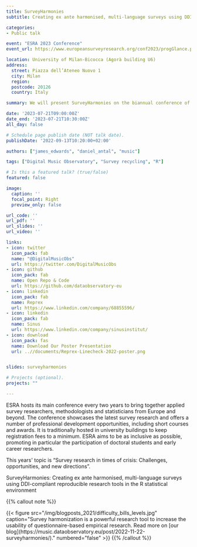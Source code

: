 ```yaml
---
title: SurveyHarmonies
subtitle: Creating ex ante harmonised, multi-language surveys using DDI-compliant reproducible research tools in the R statistical environment

categories:
- Public talk

event: "ESRA 2023 Conference"
event_url: https://www.europeansurveyresearch.org/conf2023/progGlance.php?sess=117#712

location: University of Milan-Bicocca (Agorà building U6)
address:
  street: Piazza dell’Ateneo Nuovo 1
  city: Milan
  region: 
  postcode: 20126
  country: Italy

summary: We will present SurveyHarmonies on the biannual conference of the European Survey Research Association, which brings together applied survey researchers, methodologists and statisticians from Europe and beyond. 

date: '2023-07-21T09:00:00Z'
date_end: '2023-07-21T10:30:00Z'
all_day: false

# Schedule page publish date (NOT talk date).
publishDate: '2022-09-13T10:20:00+02:00'

authors: ["james_edwards", "daniel_antal", "music"]

tags: ["Digital Music Observatory", "Survey recycling", "R"]

# Is this a featured talk? (true/false)
featured: false

image:
  caption: ''
  focal_point: Right
  preview_only: false

url_code: ''
url_pdf: ''
url_slides: ''
url_video: ''

links:
- icon: twitter
  icon_pack: fab
  name: "@DigitalMusicObs"
  url: https://twitter.com/DigitalMusicObs
- icon: github
  icon_pack: fab
  name: Open Repo & Code
  url: https://github.com/dataobservatory-eu
- icon: linkedin
  icon_pack: fab
  name: Reprex
  url: https://www.linkedin.com/company/68855596/
- icon: linkedin
  icon_pack: fab
  name: Sinus
  url: https://www.linkedin.com/company/sinusinstitut/
- icon: download
  icon_pack: fas
  name: Download Our Poster Presentation
  url: ..//documents/Reprex-Linecheck-2022-poster.png


slides: surveyharmonies

# Projects (optional).
projects: ""

---
```


ESRA hosts its main conference every two years to bring together applied survey researchers, methodologists and statisticians from Europe and beyond. The conference showcases the latest survey research and offers a number of professional development opportunities, including short courses and awards. It is traditionally hosted in university buildings to keep registration fees to a minimum. ESRA aims to be as inclusive as possible, promoting in particular the participation of doctoral students and early career researchers.

This years' topic is “Survey research in times of crisis: Challenges, opportunities, and new directions”.

SurveyHarmonies: Creating ex ante harmonised, multi-language surveys using DDI-compliant reproducible research tools in the R statistical environment


{{% callout note %}}
<td style="text-align: center;">{{< figure src="/img/blogposts_2021/difficulty_bills_levels.jpg" caption="Survey harmonization is a powerful research tool to increase the usability of questionnaire-based empirical research. Read more on [our blog](https://music.dataobservatory.eu/post/2022-11-22-surveyharmonies/)." numbered="false" >}}</td>
{{% /callout %}}






